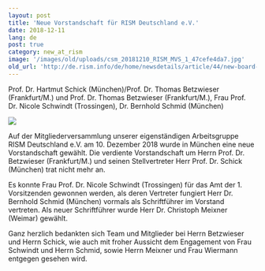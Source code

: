 ```yaml
---
layout: post
title: 'Neue Vorstandschaft für RISM Deutschland e.V.'
date: 2018-12-11
lang: de
post: true
category: new_at_rism
image: '/images/old/uploads/csm_20181210_RISM_MVS_1_47cefe4da7.jpg'
old_url: 'http://de.rism.info/de/home/newsdetails/article/44/new-board-of-directors-for-rism-deutschland-ev.html'
---
```


Prof. Dr. Hartmut Schick (München)/Prof. Dr. Thomas Betzwieser (Frankfurt/M.) und Prof. Dr. Thomas Betzwieser (Frankfurt/M.), Frau Prof. Dr. Nicole Schwindt (Trossingen), Dr. Bernhold Schmid (München)

 ![](/uploads/_processed_/csm_20181210_RISM_MVS_7_01_0dbf070664.jpg)

Auf der Mitgliederversammlung unserer eigenständigen Arbeitsgruppe RISM Deutschland e.V. am 10. Dezember 2018 wurde in München eine neue Vorstandschaft gewählt. Die verdiente Vorstandschaft um Herrn Prof. Dr. Betzwieser (Frankfurt/M.) und seinen Stellvertreter Herr Prof. Dr. Schick (München) trat nicht mehr an.

Es konnte Frau Prof. Dr. Nicole Schwindt (Trossingen) für das Amt der 1. Vorsitzenden gewonnen werden, als deren Vertreter fungiert Herr Dr. Bernhold Schmid (München) vormals als Schriftführer im Vorstand vertreten. Als neuer Schriftführer wurde Herr Dr. Christoph Meixner (Weimar) gewählt.

Ganz herzlich bedankten sich Team und Mitglieder bei Herrn Betzwieser und Herrn Schick, wie auch mit froher Aussicht dem Engagement von Frau Schwindt und Herrn Schmid, sowie Herrn Meixner und Frau Wiermann entgegen gesehen wird.


